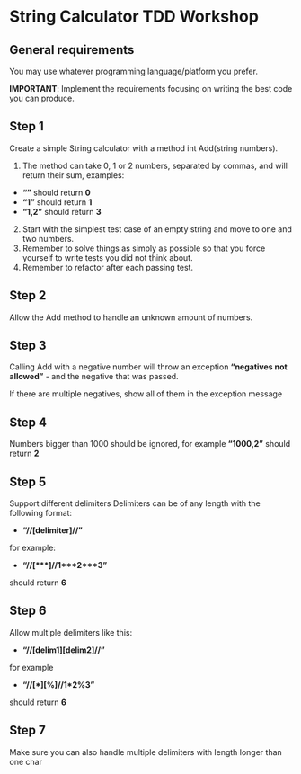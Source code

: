 # String Calculator TDD Workshop
## General requirements

You may use whatever programming language/platform you prefer.

**IMPORTANT**: Implement the requirements focusing on writing the best code you can produce.

## Step 1 
Create a simple String calculator with a method int Add(string numbers).

1. The method can take 0, 1 or 2 numbers, separated by commas, and will return their sum, examples: 
  * **“”** should return **0**
  * **“1”** should return **1**
  * **“1,2”** should return **3**
2. Start with the simplest test case of an empty string and move to one and two numbers.
3. Remember to solve things as simply as possible so that you force yourself to write tests you did not think about.
4. Remember to refactor after each passing test.


## Step 2
Allow the Add method to handle an unknown amount of numbers.

## Step 3
Calling Add with a negative number will throw an exception **“negatives not allowed”** - and the negative that was passed.

If there are multiple negatives, show all of them in the exception message


## Step 4
Numbers bigger than 1000 should be ignored, for example **“1000,2”** should return **2**


## Step 5
Support different delimiters
Delimiters can be of any length with the following format: 
  
* **“//[delimiter]//”**
  
for example: 

* **“//[\*\*\*]//1\*\*\*2\*\*\*3”**
  
should return **6**


## Step 6
Allow multiple delimiters like this:  

* **“//[delim1][delim2]//”**

for example 

* **“//[\*][%]//1\*2%3”**

should return **6**


## Step 7
Make sure you can also handle multiple delimiters with length longer than one char

